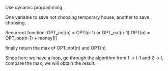 Use dynamic programming.

One variable to save not choosing temporary house, another to save choosing.

Recurrent function:
OPT_not(n) = OPT(n-1) or OPT_not(n-1)
OPT(n) = OPT_not(n-1) + money[i]

finally return the max of OPT_not(n) and OPT(n)

Since here we have a loop, go through the algorithm from 1 -> l-1 and 2 -> l, compare the max, we will obtain the result.
